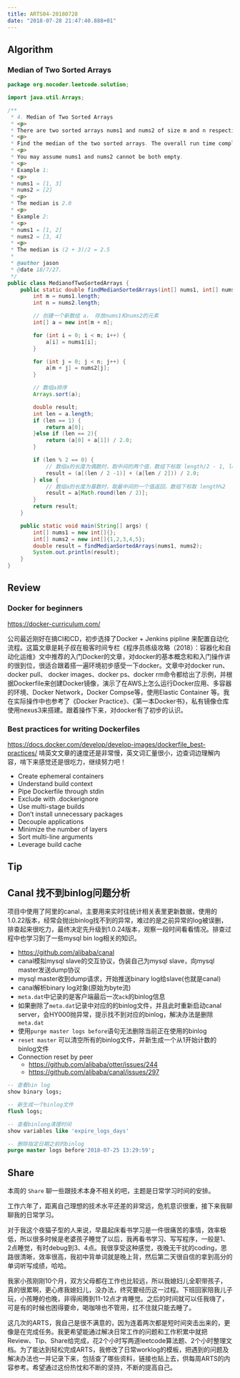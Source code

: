 ```yaml
---
title: ARTS04-20180728
date: "2018-07-28 21:47:40.888+01"
---
```

## Algorithm

### Median of Two Sorted Arrays

```java
package org.nocoder.leetcode.solution;

import java.util.Arrays;

/**
 * 4. Median of Two Sorted Arrays
 * <p>
 * There are two sorted arrays nums1 and nums2 of size m and n respectively.
 * <p>
 * Find the median of the two sorted arrays. The overall run time complexity should be O(log (m+n)).
 * <p>
 * You may assume nums1 and nums2 cannot be both empty.
 * <p>
 * Example 1:
 * <p>
 * nums1 = [1, 3]
 * nums2 = [2]
 * <p>
 * The median is 2.0
 * <p>
 * Example 2:
 * <p>
 * nums1 = [1, 2]
 * nums2 = [3, 4]
 * <p>
 * The median is (2 + 3)/2 = 2.5
 *
 * @author jason
 * @date 18/7/27.
 */
public class MedianofTwoSortedArrays {
    public static double findMedianSortedArrays(int[] nums1, int[] nums2) {
        int m = nums1.length;
        int n = nums2.length;

        // 创建一个新数组 a， 存放nums1和nums2的元素
        int[] a = new int[m + n];

        for (int i = 0; i < m; i++) {
            a[i] = nums1[i];
        }

        for (int j = 0; j < n; j++) {
            a[m + j] = nums2[j];
        }

        // 数组a排序
        Arrays.sort(a);

        double result;
        int len = a.length;
        if (len == 1) {
            return a[0];
        }else if (len == 2){
            return (a[0] + a[1]) / 2.0;
        }

        if (len % 2 == 0) {
            // 数组a的长度为偶数时，取中间的两个值，数组下标取 length/2 - 1, length/2
            result = (a[(len / 2 -1)] + (a[len / 2])) / 2.0;
        } else {
            // 数组a的长度为基数时，取最中间的一个值返回，数组下标取 length%2
            result = a[Math.round(len / 2)];
        }
        return result;
    }

    public static void main(String[] args) {
        int[] nums1 = new int[]{};
        int[] nums2 = new int[]{1,2,3,4,5};
        double result = findMedianSortedArrays(nums1, nums2);
        System.out.println(result);
    }
}

```

## Review

### Docker for beginners
https://docker-curriculum.com/

公司最近刚好在搞CI和CD，初步选择了Docker + Jenkins pipline 来配置自动化流程。这篇文章是耗子叔在极客时间专栏《程序员练级攻略（2018）：容器化和自动化运维》文中推荐的入门Docker的文章，对docker的基本概念和和入门操作讲的很到位，很适合跟着搭一遍环境初步感受一下docker。文章中对docker run、docker pull、 docker images、docker ps、docker rm命令都给出了示例，并根据Dockerfile来创建Docker镜像，演示了在AWS上怎么运行Docker应用、多容器的环境、Docker Network，Docker Compse等，使用Elastic Container 等。我在实际操作中也参考了《Docker Practice》、《第一本Docker书》，私有镜像仓库使用nexus3来搭建。跟着操作下来，对docker有了初步的认识。

### Best practices for writing Dockerfiles
https://docs.docker.com/develop/develop-images/dockerfile_best-practices/
啃英文文章的速度还是非常慢，英文词汇量很小，边查词边理解内容，啃下来感觉还是很吃力，继续努力吧！
- Create ephemeral containers
- Understand build context
- Pipe Dockerfile through stdin
- Exclude with .dockerignore
- Use multi-stage builds
- Don’t install unnecessary packages
- Decouple applications
- Minimize the number of layers
- Sort multi-line arguments
- Leverage build cache

## Tip

## Canal 找不到binlog问题分析
项目中使用了阿里的canal，主要用来实时往统计相关表里更新数据，使用的1.0.22版本，经常会抛出binlog找不到的异常，难过的是之前异常的log被误删，排查起来很吃力，最终决定先升级到1.0.24版本，观察一段时间看看情况。排查过程中也学习到了一些mysql bin log相关的知识。
- https://github.com/alibaba/canal
- canal模拟mysql slave的交互协议，伪装自己为mysql slave，向mysql master发送dump协议
- mysql master收到dump请求，开始推送binary log给slave(也就是canal)
- canal解析binary log对象(原始为byte流)
- `meta.dat`中记录的是客户端最后一次`ack`的binlog信息
- 如果删除了`meta.dat`记录中对应的的binlog文件，并且此时重新启动canal server，会HY000抛异常，提示找不到对应的binlog，解决办法是删除`meta.dat`
- 使用`purge master logs before`语句无法删除当前正在使用的binlog
- `reset master` 可以清空所有的binlog文件，并新生成一个从1开始计数的binlog文件
- Connection reset by peer
  - https://github.com/alibaba/otter/issues/244
  - https://github.com/alibaba/canal/issues/297

```sql
-- 查看bin log
show binary logs;

-- 新生成一个binlog文件
flush logs;

-- 查看binlong清理时间
show variables like 'expire_logs_days'

-- 删除指定日期之前的binlog
purge master logs before'2018-07-25 13:29:59';
```
## Share

本周的 `Share` 聊一些跟技术本身不相关的吧，主题是日常学习时间的安排。

工作六年了，距离自己理想的技术水平还差的非常远，危机意识很重，接下来我聊聊我的日常学习。

对于我这个夜猫子型的人来说，早晨起床看书学习是一件很痛苦的事情，效率极低，所以很多时候是老婆孩子睡觉了以后，我再看书学习、写写程序，一般是1、2点睡觉，有时debug到3、4点。我很享受这种感觉，夜晚无干扰的coding，思路很清晰，效率很高，我初中背单词就是晚上背，然后第二天很自信的拿到高分的单词听写成绩，哈哈。

我家小孩刚刚10个月，双方父母都在工作也比较远，所以我媳妇儿全职带孩子，真的很累啊，更心疼我媳妇儿，没办法，终究要经历这一过程。下班回家陪我儿子玩，小孩睡的也晚，非得闹腾到11-12点才肯睡觉。之后的时间就可以任我嗨了，可是有的时候也困得要命，喝咖啡也不管用，扛不住就只能去睡了。

这几次的ARTS，我自己是很不满意的，因为连着两次都是短时间突击出来的，更像是在完成任务。我更希望能通过解决日常工作的问题和工作积累中就把Review、Tip、Share给完成，花2个小时写两道leetcode算法题、2个小时整理文档。为了能达到轻松完成ARTS，我修改了日常worklog的模板，把遇到的问题及解决办法也一并记录下来，包括查了哪些资料，链接也贴上去，供每周ARTS的内容参考。希望通过这份热忱和不断的坚持，不断的提高自己。
